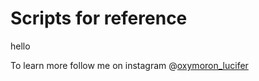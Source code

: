 # Scripts for reference
hello

To learn more follow me on instagram @[oxymoron_lucifer](https://www.instagram.com/oxymoron_lucifer/)
